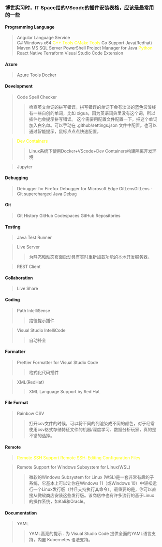 ### 博世实习时，IT Space给的VScode的插件安装表格，应该是最常用的一些

####  Programming Language

> Angular Language Service    
> C# Windows x64
> <font color="yellow"> C++ Tools </font>
> <font color="yellow"> CMake Tools </font>
> Go Support
> Java(Redhat)
> Maven
> MS SQL Server
> PowerShell </font>
> Project Manager for Java
> <font color="yellow"> Python </font>
> React Native
> Terraform Visual Studio Code Extension 


#### Azure
> Azure Tools Docker

#### Development
> Code Spell Checker
> > 检查英文单词的拼写错误。拼写错误的单词下会有淡淡的蓝色波浪线
> > 有一些自创的单词，比如 xigua，因为英语词典里没有这个词，所以插件也会提示拼写错误。
> > 这个需要用配置文件配置一下，把这个单词加入白名单。可以手动在 .github/settings.json 文件中配置。也可以通过智能提示，鼠标点点点快速配置。

> <font color="yellow"> Dev Containers </font>    
> > Linux系统下使用Docker+VScode+Dev Containers构建隔离开发环境

> Jupyter

#### Debugging
> Debugger for Firefox
> Debugger for Microsoft Edge
> GitLensGitLens - Git supercharged
> Java Debug

#### Git
> Git History
> GitHub Codespaces
> GitHub Repositories

#### Testing
> Java Test Runner

> Live Server
> > 为静态和动态页面启动具有实时重新加载功能的本地开发服务器。

> REST Client

#### Collaboration
> Live Share

#### Coding
> Path IntelliSense
> > 路径提示插件

> Visual Studio IntelliCode
> > 自动补全

####  Formatter
> Prettier Formatter for Visual Studio Code
> > 格式化代码插件

> XML(RedHat)
> > XML Language Support by Red Hat

#### File Format
> Rainbow CSV
> > 打开csv文件的时候，可以将不同的列渲染成不同的颜色，对于经常使用csv格式存储特征文件的机器/深度学习、数据分析玩家，真的是不错的选择。

#### Remote
> <font color="yellow"> Remote SSH Support </font>
> <font color="yellow"> Remote SSH: Editing Configuration Files </font>

> Remote Support for Windows Subsystem for Linux(WSL)
> > 微软的Windows Subsystem for Linux (WSL)是一套非常有趣的子系统，它基本上可以让你在Windows 11（或Windows 10）中轻松运行一个Linux发行版（并且支持执行其命令）。最重要的是，你可以直接从微软商店安装这些发行版。该商店中也有许多流行的基于Linux的操作系统，如Kali和Oracle。


#### Documentation
> YAML
> > YAML高亮的提示 . 为 Visual Studio Code 提供全面的YAML语言支持，内置 Kubernetes 语法支持。

